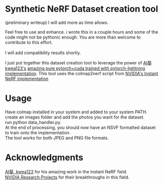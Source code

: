 # Synthetic NeRF Dataset creation tool
(preliminary writeup) I will add more as time allows.

Feel free to use and enhance. i wrote this in a couple hours and some of the code might not be pythonic enough. You are more than welcome to contribute to this effort.<br>
<br>
I will add compatibility results shortly.<br>

I just put together this dataset creation tool to leverage the power of [AI葵
kwea123's](https://github.com/kwea123) [amazing pure pytorch+cuda trained with pytorch-lightning implementation](https://github.com/kwea123/ngp_pl). This tool uses the colmap2nerf script from [NVIDIA's Instant NeRF implementation](https://github.com/NVlabs/instant-ngp)

# Usage
Have colmap installed in your system and added to your system PATH.<br>
create an images folder and add the photos you want for the dataset.<br>
run python data_handler.py.<br>
At the end of processing, you should now have an NSVF formatted dataset to train onto the implementation.<br>
The tool works for both JPEG and PNG file formats.

# Acknowledgments
[AI葵, kwea123](https://github.com/kwea123) for his amazing work in the instant NeRF field.<br>
[NVIDIA Research Projects](https://github.com/NVlabs) for their breakthroughs in this field.
